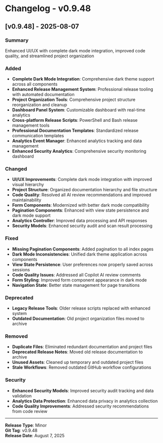 # Changelog - v0.9.48

## [v0.9.48] - 2025-08-07

### Summary
Enhanced UI/UX with complete dark mode integration, improved code quality, and streamlined project organization

### Added
- **Complete Dark Mode Integration**: Comprehensive dark theme support across all components
- **Enhanced Release Management System**: Professional release tooling with automated documentation
- **Project Organization Tools**: Comprehensive project structure reorganization and cleanup
- **Dashboard Panel System**: Customizable dashboard with real-time analytics
- **Cross-platform Release Scripts**: PowerShell and Bash release management tools
- **Professional Documentation Templates**: Standardized release communication templates
- **Analytics Event Manager**: Enhanced analytics tracking and data management
- **Enhanced Security Analytics**: Comprehensive security monitoring dashboard

### Changed
- **UI/UX Improvements**: Complete dark mode integration with improved visual hierarchy
- **Project Structure**: Organized documentation hierarchy and file structure
- **Code Quality**: Resolved all AI review recommendations and improved maintainability
- **Form Components**: Modernized with better dark mode compatibility
- **Pagination Components**: Enhanced with view state persistence and dark mode support
- **Analytics Controller**: Improved data processing and API responses
- **Security Models**: Enhanced security audit and scan result processing

### Fixed
- **Missing Pagination Components**: Added pagination to all index pages
- **Dark Mode Inconsistencies**: Unified dark theme application across components
- **View State Persistence**: User preferences now properly saved across sessions
- **Code Quality Issues**: Addressed all Copilot AI review comments
- **Form Styling**: Improved form component appearance in dark mode
- **Navigation State**: Better state management for page transitions

### Deprecated
- **Legacy Release Tools**: Older release scripts replaced with enhanced system
- **Outdated Documentation**: Old project organization files moved to archive

### Removed
- **Duplicate Files**: Eliminated redundant documentation and project files
- **Deprecated Release Notes**: Moved old release documentation to archive
- **Unused Assets**: Cleaned up temporary and outdated project files
- **Stale Workflows**: Removed outdated GitHub workflow configurations

### Security
- **Enhanced Security Models**: Improved security audit tracking and data validation
- **Analytics Data Protection**: Enhanced data privacy in analytics collection
- **Code Quality Improvements**: Addressed security recommendations from code review

---

**Release Type**: Minor  
**Git Tag**: v0.9.48  
**Release Date**: August 7, 2025
